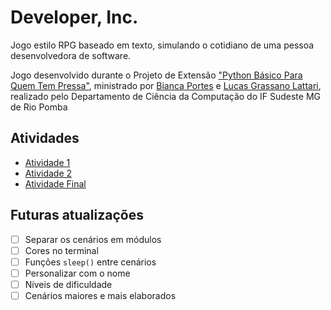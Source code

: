 # Developer, Inc.

Jogo estilo RPG baseado em texto, simulando o cotidiano de uma pessoa desenvolvedora de software.

Jogo desenvolvido durante o Projeto de Extensão ["Python Básico Para Quem Tem Pressa"](https://www.youtube.com/playlist?list=PLpG5AqaFgtTjdBSDkwqxZbtzjY6BSmSCc), ministrado por [Bianca Portes](https://www.linkedin.com/in/biancaportes/) e [Lucas Grassano Lattari](https://github.com/lucaslattari), realizado pelo Departamento de Ciência da Computação do IF Sudeste MG de Rio Pomba

## Atividades

- [Atividade 1](http://docs.google.com/document/d/1P1bwEcq19wrBQTMPx0nFszdN-g1h-6-DGyGHyCgMiwk/)
- [Atividade 2](http://docs.google.com/document/d/1ChPNwBHZLjkpLAVSNp5Mm-i1zVqX8q7NXA6aFRkOh6w)
- [Atividade Final](http://docs.google.com/document/d/1GV8GsERdfpuJN4su_NOar-nduMS7j2l4xM_MoHegxg8)

## Futuras atualizações

- [ ] Separar os cenários em módulos
- [ ] Cores no terminal
- [ ] Funções `sleep()` entre cenários
- [ ] Personalizar com o nome
- [ ] Níveis de dificuldade
- [ ] Cenários maiores e mais elaborados
